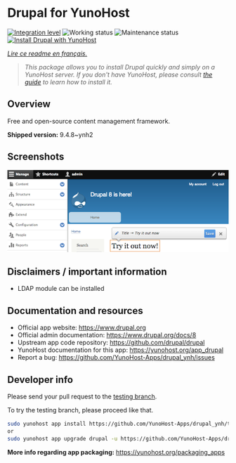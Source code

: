 <!--
N.B.: This README was automatically generated by https://github.com/YunoHost/apps/tree/master/tools/README-generator
It shall NOT be edited by hand.
-->

# Drupal for YunoHost

[![Integration level](https://dash.yunohost.org/integration/drupal.svg)](https://dash.yunohost.org/appci/app/drupal) ![Working status](https://ci-apps.yunohost.org/ci/badges/drupal.status.svg) ![Maintenance status](https://ci-apps.yunohost.org/ci/badges/drupal.maintain.svg)  
[![Install Drupal with YunoHost](https://install-app.yunohost.org/install-with-yunohost.svg)](https://install-app.yunohost.org/?app=drupal)

*[Lire ce readme en français.](./README_fr.md)*

> *This package allows you to install Drupal quickly and simply on a YunoHost server.
If you don't have YunoHost, please consult [the guide](https://yunohost.org/#/install) to learn how to install it.*

## Overview

Free and open-source content management framework.

**Shipped version:** 9.4.8~ynh2

## Screenshots

![Screenshot of Drupal](./doc/screenshots/screenshot.png)

## Disclaimers / important information

* LDAP module can be installed

## Documentation and resources

* Official app website: <https://www.drupal.org>
* Official admin documentation: <https://www.drupal.org/docs/8>
* Upstream app code repository: <https://github.com/drupal/drupal>
* YunoHost documentation for this app: <https://yunohost.org/app_drupal>
* Report a bug: <https://github.com/YunoHost-Apps/drupal_ynh/issues>

## Developer info

Please send your pull request to the [testing branch](https://github.com/YunoHost-Apps/drupal_ynh/tree/testing).

To try the testing branch, please proceed like that.

``` bash
sudo yunohost app install https://github.com/YunoHost-Apps/drupal_ynh/tree/testing --debug
or
sudo yunohost app upgrade drupal -u https://github.com/YunoHost-Apps/drupal_ynh/tree/testing --debug
```

**More info regarding app packaging:** <https://yunohost.org/packaging_apps>
